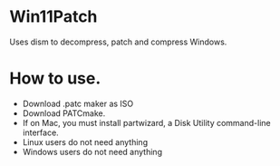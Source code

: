 # Win11Patch


Uses dism to decompress, patch and compress Windows.


# How to use.



- Download .patc maker as ISO
- Download PATCmake.
- If on Mac, you must install partwizard, a Disk Utility command-line interface.
- Linux users do not need anything
- Windows users do not need anything


